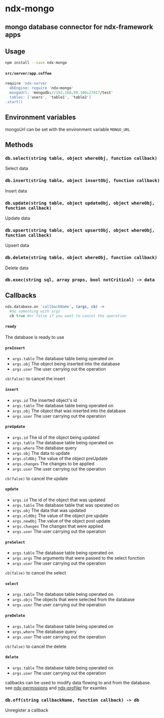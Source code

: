 # ndx-mongo  

mongo database connector for ndx-framework apps  
-----------------------------------------------

## Usage  
```bash
npm install --save ndx-mongo
```
#### `src/server/app.coffee`
```coffeescript
require 'ndx-server
  dbEngine: require 'ndx-mongo'
  mongoUrl: 'mongodb://192.168.99.100:27017/test'
  tables: ['users', 'table1', 'table2']
.start()
```

## Environment variables
mongoUrl can be set with the environment variable `MONGO_URL`  

## Methods


### `db.select(string table, object whereObj, function callback)`

Select data  

### `db.insert(string table, object insertObj, function callback)`

Insert data

### `db.update(string table, object updateObj, object whereObj, function callback)`

Update data

### `db.upsert(string table, object upsertObj, object whereObj, function callback)`

Upsert data

### `db.delete(string table, object whereObj, function callback)`

Delete data  

### `db.exec(string sql, array props, bool notCritical) -> data`

## Callbacks

```coffeescript
ndx.database.on 'callbackName', (args, cb) ->
  #do something with args
  cb true #or false if you want to cancel the operation
```

#### `ready`
  The database is ready to use

#### `preInsert`
* `args.table`
  The database table being operated on
* `args.obj`
  The object being inserted into the database
* `args.user`
  The user carrying out the operation
  
`cb(false)` to cancel the insert
  
#### `insert`
* `args.id`
  The inserted object's id
* `args.table`
  The database table being operated on
* `args.obj`
  The object that was inserted into the database
* `args.user`
  The user carrying out the operation
  
#### `preUpdate`
* `args.id`
  The id of the object being updated
* `args.table`
  The database table being operated on
* `args.where`
  The database query
* `args.obj`
  The data to update
* `args.oldObj`
  The value of the object preUpdate
* `args.changes`
  The changes to be applied
* `args.user`
  The user carrying out the operation
  
`cb(false)` to cancel the update
  
#### `update`
* `args.id`
  The id of the object that was updated
* `args.table`
  The database table that was operated on
* `args.obj`
  The data that was updated
* `args.oldObj`
  The value of the object pre update
* `args.newObj`
  The value of the object post update
* `args.changes`
  The changes that were applied
* `args.user`
  The user carrying out the operation
  
#### `preSelect`
* `args.table`
  The database table being operated on
* `args.args`
  The arguments that were passed to the select function
* `args.user`
  The user carrying out the operation
  
`cb(false)` to cancel the select
  
#### `select`
* `args.table`
  The database table being operated on
* `args.objs`
  The objects that were selected from the database
* `args.user`
  The user carrying out the operation
  
#### `preDelete`
* `args.table`
  The database table being operated on
* `args.where`
  The database query
* `args.user`
  The user carrying out the operation
  
`cb(false)` to cancel the delete
  
#### `delete`
* `args.table`
  The database table being operated on
* `args.user`
  The user carrying out the operation
  
callbacks can be used to modify data flowing to and from the database.  
see [ndx-permissions](https://github.com/ndxbxrme/ndx-permissions) and [ndx-profiler](https://github.com/ndxbxrme/ndx-profiler) for examles  

### `db.off(string callbackName, function callback) -> db`

Unregister a callback
